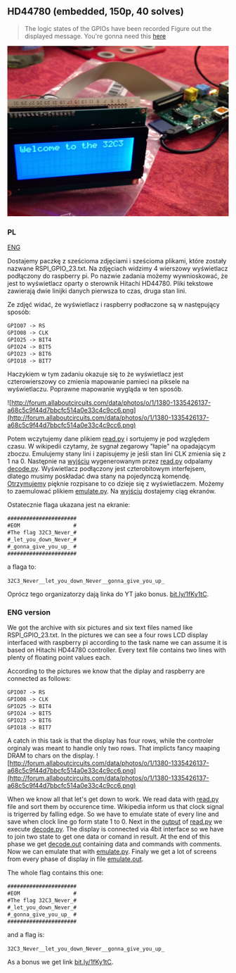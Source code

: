 ## HD44780 (embedded, 150p, 40 solves)

> The logic states of the GPIOs have been recorded Figure out the displayed message. You're gonna need this [here](./hd44780.tgz)

![1.jpg](1.jpg)

### PL
[ENG](#eng-version)

Dostajemy paczkę z sześcioma zdjęciami i sześcioma plikami, które zostały nazwane RSPI_GPIO_23.txt. Na zdjęciach widzimy 4 wierszowy
wyświetlacz podłączony do raspberry pi. Po nazwie zadania możemy wywnioskować, że jest to wyświetlacz oparty o sterownik Hitachi HD44780.
Pliki tekstowe zawierają dwie linijki danych pierwsza to czas, druga stan lini.

Ze zdjęć widać, że wyświetlacz i raspberry podłaczone są w następujący sposób:

```
GPIO07 -> RS
GPIO08 -> CLK
GPIO25 -> BIT4
GPIO24 -> BIT5
GPIO23 -> BIT6
GPIO18 -> BIT7
```

Haczykiem w tym zadaniu okazuje się to że wyświetlacz jest czterowierszowy co zmienia mapowanie pamieci na piksele na wyświetlaczu.
Poprawne mapowanie wygląda w ten sposób.

![http://forum.allaboutcircuits.com/data/photos/o/1/1380-1335426137-a68c5c9f44d7bbcfc514a0e33c4c9cc6.png](http://forum.allaboutcircuits.com/data/photos/o/1/1380-1335426137-a68c5c9f44d7bbcfc514a0e33c4c9cc6.png)

Potem wczytujemy dane plikiem [read.py](./read.py) i sortujemy je pod względem czasu. W wikipedii czytamy, że sygnał zegarowy
"łapie" na opadającym zboczu. Emulujemy stany lini i zapisujemy je jeśli stan lini CLK zmienia się z 1 na 0.
Następnie na [wyjściu](./read.out) wygenerowanym przez [read.py](./read.py) odpalamy [decode.py](./decode.py). Wyświetlacz podłączony jest czterobitowym
interfejsem, dlatego musimy poskładać dwa stany na pojedynczą komendę. [Otrzymujemy](./decode.out) pięknie rozpisane to co dzieje się z wyświetlaczem.
Możemy to zaemulować plikiem [emulate.py](./emulate.py). Na [wyjściu](./emulate.out) dostajemy ciąg ekranów.


Ostatecznie flaga ukazana jest na ekranie:
```
######################
#EOM                 #
#The flag 32C3_Never_#
#_let_you_down_Never_#
#_gonna_give_you_up_ #
######################
```

a flaga to:

`32C3_Never__let_you_down_Never__gonna_give_you_up_`

Oprócz tego organizatorzy dają linka do YT jako bonus. [bit.ly/1fKy1tC](http://bit.ly/1fKy1tC).


### ENG version
We got the archive with six pictures and six text files named like RSPI_GPIO_23.txt. In the pictures we can see a four rows
LCD display interfaced with raspberry pi according to the task name we can assume it is based on Hitachi HD44780 controller.
Every text file contains two lines with plenty of floating point values each.

According to the pictures we know that the diplay and raspberry are connected as follows:
```
GPIO07 -> RS
GPIO08 -> CLK
GPIO25 -> BIT4
GPIO24 -> BIT5
GPIO23 -> BIT6
GPIO18 -> BIT7
```

A catch in this task is that the display has four rows, while the controler orginaly was meant to handle only two rows.
That implicts fancy maaping DRAM to chars on the display.
![http://forum.allaboutcircuits.com/data/photos/o/1/1380-1335426137-a68c5c9f44d7bbcfc514a0e33c4c9cc6.png](http://forum.allaboutcircuits.com/data/photos/o/1/1380-1335426137-a68c5c9f44d7bbcfc514a0e33c4c9cc6.png)

When we know all that let's get down to work. We read data with [read.py](./read.py) file and sort them by occurence time.
Wikipedia inform us that clock signal is trigerred by falling edge. So we have to emulate state of every line and save when
clock line go form state 1 to 0. Next in the [output](./read.out) of [read.py](./read.py) we execute [decode.py](./decode.py).
The display is connected via 4bit interface so we have to join two state to get one data or comand in result. At the end of
this phase we get [decode.out](./decode.out) containing data and commands with comments. Now we can emulate that with
[emulate.py](./emulate.py). Finaly we get a lot of screens from every phase of display in file [emulate.out](./emulate.out).

The whole flag contains this one:

```
######################
#EOM                 #
#The flag 32C3_Never_#
#_let_you_down_Never_#
#_gonna_give_you_up_ #
######################
```

and a flag is:

`32C3_Never__let_you_down_Never__gonna_give_you_up_`

As a bonus we get link [bit.ly/1fKy1tC](http://bit.ly/1fKy1tC).
